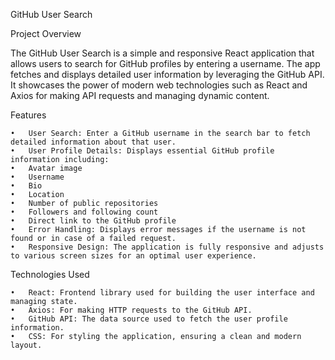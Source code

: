GitHub User Search

Project Overview

The GitHub User Search is a simple and responsive React application that allows users to search for GitHub profiles by entering a username. The app fetches and displays detailed user information by leveraging the GitHub API. It showcases the power of modern web technologies such as React and Axios for making API requests and managing dynamic content.

Features

	•	User Search: Enter a GitHub username in the search bar to fetch detailed information about that user.
	•	User Profile Details: Displays essential GitHub profile information including:
	•	Avatar image
	•	Username
	•	Bio
	•	Location
	•	Number of public repositories
	•	Followers and following count
	•	Direct link to the GitHub profile
	•	Error Handling: Displays error messages if the username is not found or in case of a failed request.
	•	Responsive Design: The application is fully responsive and adjusts to various screen sizes for an optimal user experience.

Technologies Used

	•	React: Frontend library used for building the user interface and managing state.
	•	Axios: For making HTTP requests to the GitHub API.
	•	GitHub API: The data source used to fetch the user profile information.
	•	CSS: For styling the application, ensuring a clean and modern layout.
